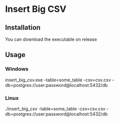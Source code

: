 # Insert Big CSV

## Installation
You can download the executable on release

## Usage

### Windows
insert_big_csv.exe -table=some_table -csv=csv.csv -db=postgres://user:password@localhost:5432/db

### Linux
./insert_big_csv -table=some_table -csv=csv.csv -db=postgres://user:password@localhost:5432/db